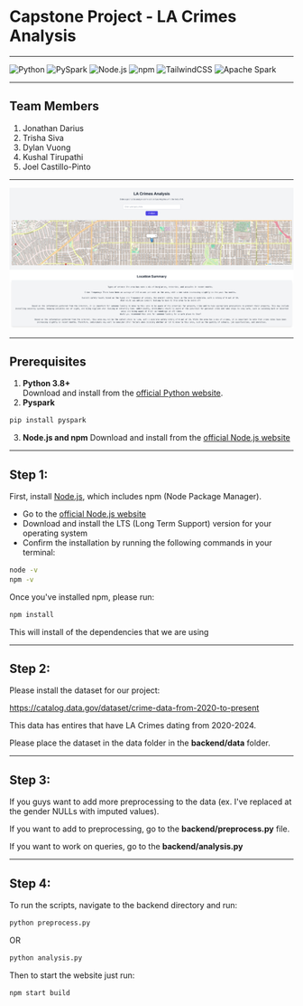 # Capstone Project - LA Crimes Analysis
***
![Python](https://img.shields.io/badge/Python-3.8+-blue?logo=python&logoColor=white)
![PySpark](https://img.shields.io/badge/PySpark-Spark-orange?logo=apache-spark&logoColor=white)
![Node.js](https://img.shields.io/badge/Node.js-18.x-green?logo=nodedotjs&logoColor=white)
![npm](https://img.shields.io/badge/npm-9.x-red?logo=npm&logoColor=white)
![TailwindCSS](https://img.shields.io/badge/TailwindCSS-3.x-blue?logo=tailwindcss&logoColor=white)
![Apache Spark](https://img.shields.io/badge/Apache%20Spark-3.x-F7DF1E?logo=apache-spark&logoColor=white)

****
## Team Members

1. Jonathan Darius
2. Trisha Siva
3. Dylan Vuong
4. Kushal Tirupathi
5. Joel Castillo-Pinto
****
![Picture](demo2.png)

****
## Prerequisites
1.  **Python 3.8+**  
  Download and install from the [official Python website](https://www.python.org/downloads/).
2. **Pyspark**
  ```bash
  pip install pyspark
  ```
3. **Node.js and npm**
Download and install from the [official Node.js website](https://nodejs.org/)

****

## Step 1:
First, install [Node.js](https://nodejs.org/), which includes npm (Node Package Manager).

- Go to the [official Node.js website](https://nodejs.org/)
- Download and install the LTS (Long Term Support) version for your operating system
- Confirm the installation by running the following commands in your terminal:

```bash
node -v
npm -v
```

Once you've installed npm, please run:
```bash
npm install
```
This will install of the dependencies that we are using

****
## Step 2:
Please install the dataset for our project:

https://catalog.data.gov/dataset/crime-data-from-2020-to-present

This data has entires that have LA Crimes dating from 2020-2024.

Please place the dataset in the data folder in the **backend/data** folder.
****
## Step 3:
If you guys want to add more preprocessing to the data (ex. I've replaced at the gender NULLs with imputed values).

If you want to add to preprocessing, go to the **backend/preprocess.py** file.

If you want to work on queries, go to the **backend/analysis.py**

****
## Step 4:
To run the scripts, navigate to the backend directory and run:

```bash
python preprocess.py
```

OR

```bash
python analysis.py
```

Then to start the website just run:
```bash
npm start build
```
